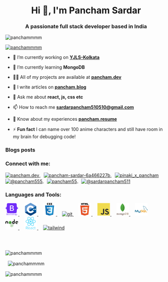 <h1 align="center">Hi 👋, I'm Pancham Sardar</h1>
<h3 align="center">A passionate full stack developer based in India</h3>
<p align="left"> 
  <img src="https://komarev.com/ghpvc/?username=panchammmm&label=Profile%20views&color=0e75b6&style=flat" alt="panchammmm" /> 
</p>
<p align="left"> 
  <a href="https://github.com/ryo-ma/github-profile-trophy">
    <img src="https://github-profile-trophy.vercel.app/?username=panchammmm" alt="panchammmm" />
  </a> 
</p>

- 🔭 I’m currently working on **[YJLS-Kolkata](https://yjls-kolkata.com/)**

- 🌱 I’m currently learning **MongoDB**

- 👨‍💻 All of my projects are available at **[pancham.dev](pancham.dev)**

- 📝 I write articles on **[pancham.blog](pancham.blog)**

- 💬 Ask me about **react, js, css etc**

- 📫 How to reach me **sardarpancham510510@gmail.com**

- 📄 Know about my experiences **[pancham.resume](pancham.resume)**

- ⚡ **Fun fact** I can name over 100 anime characters and still have room in my brain for debugging code!

### Blogs posts
<!-- BLOG-POST-LIST:START -->
<!-- BLOG-POST-LIST:END -->

<h3 align="left">Connect with me:</h3>
<p align="left">
  <a href="https://dev.to/pancham.dev" target="blank" style="margin-right: 10px;">
    <img align="center" src="https://raw.githubusercontent.com/rahuldkjain/github-profile-readme-generator/master/src/images/icons/Social/devto.svg" alt="pancham.dev" height="30" width="40" />
  </a>
  <a href="https://linkedin.com/in/pancham-sardar-6a466227b" target="blank" style="margin-right: 10px;">
    <img align="center" src="https://raw.githubusercontent.com/rahuldkjain/github-profile-readme-generator/master/src/images/icons/Social/linked-in-alt.svg" alt="pancham-sardar-6a466227b" height="30" width="40" />
  </a>
  <a href="https://instagram.com/pinaki_x_pancham" target="blank" style="margin-right: 10px;">
    <img align="center" src="https://raw.githubusercontent.com/rahuldkjain/github-profile-readme-generator/master/src/images/icons/Social/instagram.svg" alt="pinaki_x_pancham" height="30" width="40" />
  </a>
  <a href="https://medium.com/@pancham555" target="blank" style="margin-right: 10px;">
    <img align="center" src="https://raw.githubusercontent.com/rahuldkjain/github-profile-readme-generator/master/src/images/icons/Social/medium.svg" alt="@pancham555" height="30" width="40" />
  </a>
  <a href="https://www.leetcode.com/pancham55" target="blank" style="margin-right: 10px;">
    <img align="center" src="https://raw.githubusercontent.com/rahuldkjain/github-profile-readme-generator/master/src/images/icons/Social/leet-code.svg" alt="pancham55" height="30" width="40" />
  </a>
  <a href="https://www.hackerearth.com/@sardarpancham511" target="blank" style="margin-right: 10px;">
    <img align="center" src="https://raw.githubusercontent.com/rahuldkjain/github-profile-readme-generator/master/src/images/icons/Social/hackerearth.svg" alt="@sardarpancham511" height="30" width="40" />
  </a>
</p>

<h3 align="left">Languages and Tools:</h3>
<p align="left"> 
  <a href="https://getbootstrap.com" target="_blank" rel="noreferrer" style="margin-right: 15px;"> 
    <img src="https://raw.githubusercontent.com/devicons/devicon/master/icons/bootstrap/bootstrap-plain-wordmark.svg" alt="bootstrap" width="40" height="40"/> 
  </a> 
  <a href="https://www.w3schools.com/cpp/" target="_blank" rel="noreferrer" style="margin-right: 15px;"> 
    <img src="https://raw.githubusercontent.com/devicons/devicon/master/icons/cplusplus/cplusplus-original.svg" alt="cplusplus" width="40" height="40"/> 
  </a> 
  <a href="https://www.w3schools.com/css/" target="_blank" rel="noreferrer" style="margin-right: 15px;"> 
    <img src="https://raw.githubusercontent.com/devicons/devicon/master/icons/css3/css3-original-wordmark.svg" alt="css3" width="40" height="40"/> 
  </a> 
  <a href="https://git-scm.com/" target="_blank" rel="noreferrer" style="margin-right: 15px;"> 
    <img src="https://www.vectorlogo.zone/logos/git-scm/git-scm-icon.svg" alt="git" width="40" height="40"/> 
  </a> 
  <a href="https://www.w3.org/html/" target="_blank" rel="noreferrer" style="margin-right: 15px;"> 
    <img src="https://raw.githubusercontent.com/devicons/devicon/master/icons/html5/html5-original-wordmark.svg" alt="html5" width="40" height="40"/> 
  </a> 
  <a href="https://developer.mozilla.org/en-US/docs/Web/JavaScript" target="_blank" rel="noreferrer" style="margin-right: 15px;"> 
    <img src="https://raw.githubusercontent.com/devicons/devicon/master/icons/javascript/javascript-original.svg" alt="javascript" width="40" height="40"/> 
  </a> 
  <a href="https://www.mongodb.com/" target="_blank" rel="noreferrer" style="margin-right: 15px;"> 
    <img src="https://raw.githubusercontent.com/devicons/devicon/master/icons/mongodb/mongodb-original-wordmark.svg" alt="mongodb" width="40" height="40"/> 
  </a> 
  <a href="https://www.mysql.com/" target="_blank" rel="noreferrer" style="margin-right: 15px;"> 
    <img src="https://raw.githubusercontent.com/devicons/devicon/master/icons/mysql/mysql-original-wordmark.svg" alt="mysql" width="40" height="40"/> 
  </a> 
  <a href="https://nodejs.org" target="_blank" rel="noreferrer" style="margin-right: 15px;"> 
    <img src="https://raw.githubusercontent.com/devicons/devicon/master/icons/nodejs/nodejs-original-wordmark.svg" alt="nodejs" width="40" height="40"/> 
  </a> 
  <a href="https://reactjs.org/" target="_blank" rel="noreferrer" style="margin-right: 15px;"> 
    <img src="https://raw.githubusercontent.com/devicons/devicon/master/icons/react/react-original-wordmark.svg" alt="react" width="40" height="40"/> 
  </a> 
  <a href="https://tailwindcss.com/" target="_blank" rel="noreferrer" style="margin-right: 15px;"> 
    <img src="https://www.vectorlogo.zone/logos/tailwindcss/tailwindcss-icon.svg" alt="tailwind" width="40" height="40"/> 
  </a> 
</p>

<br>
<br>
<p>&nbsp;
  <img align="left" src="https://github-readme-stats.vercel.app/api/top-langs?username=panchammmm&show_icons=true&locale=en&layout=compact" alt="panchammmm" />
</p>
<p>&nbsp;
  <img align="center" src="https://github-readme-stats.vercel.app/api?username=panchammmm&show_icons=true&locale=en" alt="panchammmm" />
</p>
<p>
  <img align="center" src="https://github-readme-streak-stats.herokuapp.com/?user=panchammmm&" alt="panchammmm" />
</p>

